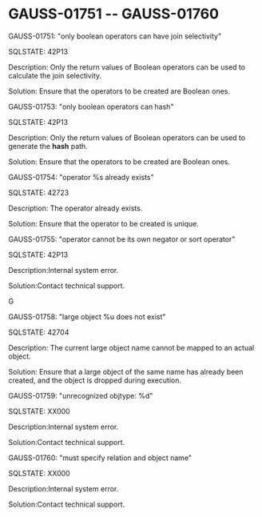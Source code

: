 # GAUSS-01751 -- GAUSS-01760<a name="EN-US_TOPIC_0302072929"></a>

GAUSS-01751: "only boolean operators can have join selectivity"

SQLSTATE: 42P13

Description: Only the return values of Boolean operators can be used to calculate the join selectivity.

Solution: Ensure that the operators to be created are Boolean ones.

GAUSS-01753: "only boolean operators can hash"

SQLSTATE: 42P13

Description: Only the return values of Boolean operators can be used to generate the  **hash**  path.

Solution: Ensure that the operators to be created are Boolean ones.

GAUSS-01754: "operator %s already exists"

SQLSTATE: 42723

Description: The operator already exists.

Solution: Ensure that the operator to be created is unique.

GAUSS-01755: "operator cannot be its own negator or sort operator"

SQLSTATE: 42P13

Description:Internal system error.

Solution:Contact technical support.

G

GAUSS-01758: "large object %u does not exist"

SQLSTATE: 42704

Description: The current large object name cannot be mapped to an actual object.

Solution: Ensure that a large object of the same name has already been created, and the object is dropped during execution.

GAUSS-01759: "unrecognized objtype: %d"

SQLSTATE: XX000

Description:Internal system error.

Solution:Contact technical support.

GAUSS-01760: "must specify relation and object name"

SQLSTATE: XX000

Description:Internal system error.

Solution:Contact technical support.

